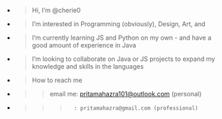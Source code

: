 - > Hi, I’m @cherie0
- > I’m interested in Programming (obviously), Design, Art, and 
- > I’m currently learning JS and Python on my own - and have a good amount of experience in Java 
- > I’m looking to collaborate on Java or JS projects to expand my knowledge and skills in the languages
- > How to reach me 
- > > email me: pritamahazra101@outlook.com (personal)
- > > >       : pritamahazra@gmail.com (professional)

